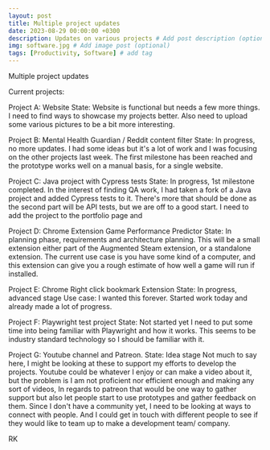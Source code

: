 ```yaml
---
layout: post
title: Multiple project updates
date: 2023-08-29 00:00:00 +0300
description: Updates on various projects # Add post description (optional)
img: software.jpg # Add image post (optional)
tags: [Productivity, Software] # add tag
---
```


Multiple project updates

Current projects:

Project A: Website
State: Website is functional but needs a few more things.
I need to find ways to showcase my projects better.
Also need to upload some various pictures to be a bit more interesting.

Project B: Mental Health Guardian / Reddit content filter
State: In progress, no more updates.
I had some ideas but it's a lot of work and I was focusing on the other projects last week.
The first milestone has been reached and the prototype works well on a manual basis, for a single website.

Project C: Java project with Cypress tests
State: In progress, 1st milestone completed.
In the interest of finding QA work, I had taken a fork of a Java project and added Cypress tests to it. 
There's more that should be done as the second part will be API tests, but we are off to a good start.
I need to add the project to the portfolio page and 

Project D: Chrome Extension Game Performance Predictor
State: In planning phase, requirements and architecture planning.
This will be a small extension either part of the Augmented Steam extension, or a standalone extension.
The current use case is you have some kind of a computer, and this extension can give you a rough estimate of how well a game will run if installed.


Project E: Chrome Right click bookmark Extension
State: In progress, advanced stage
Use case: I wanted this forever. Started work today and already made a lot of progress.

Project F: Playwright test project
State: Not started yet
I need to put some time into being familiar with Playwright and how it works. This seems to be industry standard technology so I should be familiar with it.

Project G: Youtube channel and Patreon.
State: Idea stage
Not much to say here, I might be looking at these to support my efforts to develop the projects.
Youtube could be whatever I enjoy or can make a video about it, but the problem is I am not proficient nor efficient enough and making any sort of videos,
In regards to patreon that would be one way to gather support but also let people start to use prototypes and gather feedback on them. Since I don't have a community yet, I need to be looking at ways to connect with people. And I could get in touch with different people to see if they would like to team up to make a development team/ company.

RK
